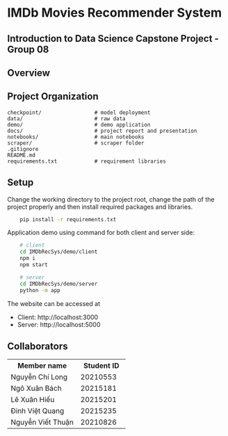 # IMDb Movies Recommender System
**Introduction to Data Science Capstone Project - Group 08**
---
## Overview

## Project Organization

```
checkpoint/                 # model deployment
data/                       # raw data
demo/                       # demo application
docs/                       # project report and presentation
notebooks/                  # main notebooks
scraper/                    # scraper folder
.gitignore
README.md 
requirements.txt            # requirement libraries
```

## Setup
Change the working directory to the project root, change the path of the project properly and then install required packages and libraries.
```bash
    pip install -r requirements.txt
```

Application demo using command for both client and server side:

```bash
    # client
    cd IMDbRecSys/demo/client
    npm i
    npm start
```

```bash
    # server
    cd IMDbRecSys/demo/server
    python -m app
```
The website can be accessed at
* Client: http://localhost:3000
* Server: http://localhost:5000

## Collaborators
<table>
    <tbody>
        <tr>
            <th align="center">Member name</th>
            <th align="center">Student ID</th>
        </tr>
        <tr>
            <td>Nguyễn Chí Long</td>
            <td align="center"> 20210553&nbsp;&nbsp;&nbsp;</td>
        </tr>
        <tr>
            <td>Ngô Xuân Bách</td>
            <td align="center"> 20215181&nbsp;&nbsp;&nbsp;</td>
        </tr>
        <tr>
            <td>Lê Xuân Hiếu</td>
            <td align="center"> 20215201&nbsp;&nbsp;&nbsp;</td>
        </tr>
        <tr>
            <td>Đinh Việt Quang</td>
            <td align="center"> 20215235&nbsp;&nbsp;&nbsp;</td>
        </tr>
        <tr>
            <td>Nguyễn Viết Thuận</td>
            <td align="center"> 20210826&nbsp;&nbsp;&nbsp;</td>
        </tr>
    </tbody>
</table>